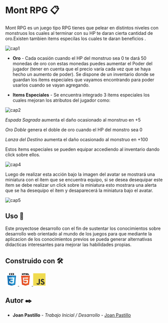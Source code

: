 # Mont RPG 📋
 
Mont RPG es un juego tipo RPG tienes que pelear en distintos niveles con monstruos los cuales al  terminar con su HP te daran cierta cantidad de oro.Existen tambien items especilas los cuales te daran beneficios .

![cap1](https://user-images.githubusercontent.com/104972625/169663236-816111ed-1a4e-472e-bedd-f5a5c87d5fdc.png)

- **Oro** -
Cada ocasión cuando el HP del monstruo sea 0 te dará 50 monedas de oro con estas monedas puedes aumentar el Poder del jugador (tener en cuenta que el precio varía cada vez que se haya hecho un aumento de poder). Se dispone de un inventario donde se guardan los ítems especiales que vayamos encontrando para poder usarlos cuando se vayan agregando.

- **Items Especiales** -
Se encuentra integrado 3 ítems especiales los cuales mejoran los atributos del jugador como:

![cap2](https://user-images.githubusercontent.com/104972625/169663252-d89991a0-c0b8-4b07-9f4a-021540c323b8.png)

_Espada Sagrada_ aumenta el daño ocasionado al monstruo en +5

_Oro Doble_  genera el doble de oro cuando el HP del monstro sea 0

_Lanza del Destino_ aumenta el daño ocasionado al monstruo en +100

Estos ítems especiales se pueden equipar accediendo al inventario dando click sobre ellos.

![cap4](https://user-images.githubusercontent.com/104972625/169663314-89b02919-3201-4d6f-b483-888cc962bf71.png)

Luego de realizar esta acción bajo la imagen del avatar se mostrará una miniatura con el ítem que se encuentra equipo, si se desea desequipar este ítem se debe realizar un click sobre la miniatura esto mostrara una alerta que se ha desequipo el ítem y desaparecerá la miniatura bajo el avatar.

![cap5](https://user-images.githubusercontent.com/104972625/169663316-5f1cec95-f757-48c9-a954-41e4f1d0a9e3.png)


## Uso 💪

Este proyectose desarrollo con el fin de sustentar los conocimientos sobre desarrollo web orientado al mundo de los juegos para que mediante la aplicacion de los conocimientos previos se pueda generar alternativas didacticas interesantes para mejorar las habilidades propias.

## Construido con 🛠️

<p align="left"> <a href="https://www.w3schools.com/css/" target="_blank" rel="noreferrer"> <img src="https://raw.githubusercontent.com/devicons/devicon/master/icons/css3/css3-original-wordmark.svg" alt="css3" width="40" height="40"/> </a> <a href="https://www.w3.org/html/" target="_blank" rel="noreferrer"> <img src="https://raw.githubusercontent.com/devicons/devicon/master/icons/html5/html5-original-wordmark.svg" alt="html5" width="40" height="40"/> </a> <a href="https://developer.mozilla.org/en-US/docs/Web/JavaScript" target="_blank" rel="noreferrer"> <img src="https://raw.githubusercontent.com/devicons/devicon/master/icons/javascript/javascript-original.svg" alt="javascript" width="40" height="40"/> </a> </p>

## Autor ✒️

- **Joan Pastillo** - _Trabajo Inicial / Desarrollo_ - [Joan Pastillo](https://github.com/2k12)
